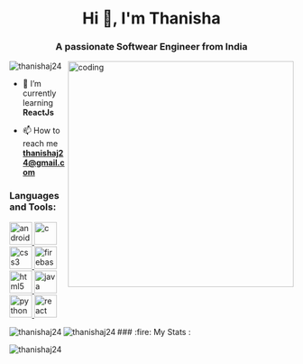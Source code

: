 <h1 align="center">Hi 👋, I'm Thanisha</h1>
<h3 align="center">A passionate Softwear Engineer from India</h3>

<img align="right" alt="coding" width="400" src="https://user-images.githubusercontent.com/74038190/248884004-af212da4-8588-4d7c-8400-16e56f2746a0.gif">

<p align="left"> <img src="https://komarev.com/ghpvc/?username=thanishaj24&label=Profile%20views&color=0e75b6&style=flat" alt="thanishaj24" /> </p>

- 🌱 I’m currently learning **ReactJs**

- 📫 How to reach me **thanishaj24@gmail.com**


<h3 align="left">Languages and Tools:</h3>
<p align="left"> <a href="https://developer.android.com" target="_blank" rel="noreferrer"> <img src="https://skillicons.dev/icons?i=android" alt="android" width="40" height="40"/> </a> <a href="https://www.cprogramming.com/" target="_blank" rel="noreferrer"> <img src="https://skillicons.dev/icons?i=c" alt="c" width="40" height="40"/> </a> <a href="https://www.w3schools.com/css/" target="_blank" rel="noreferrer"> <img src="https://skillicons.dev/icons?i=css" alt="css3" width="40" height="40"/> </a> <a href="https://firebase.google.com/" target="_blank" rel="noreferrer"> <img src="https://www.vectorlogo.zone/logos/firebase/firebase-icon.svg" alt="firebase" width="40" height="40"/> </a> <a href="https://www.w3.org/html/" target="_blank" rel="noreferrer"> <img src="https://skillicons.dev/icons?i=html" alt="html5" width="40" height="40"/> </a> <a href="https://www.java.com" target="_blank" rel="noreferrer"> <img src="https://skillicons.dev/icons?i=java" alt="java" width="40" height="40"/> </a> <a href="https://www.python.org" target="_blank" rel="noreferrer"> <img src="https://skillicons.dev/icons?i=python" alt="python" width="40" height="40"/> </a> <a href="https://reactjs.org/" target="_blank" rel="noreferrer"> <img src="https://skillicons.dev/icons?i=react" alt="react" width="40" height="40"/> </a> </p>


<p><img align="left" src="https://github-readme-stats.vercel.app/api/top-langs?username=thanishaj24&show_icons=true&locale=en&layout=compact" alt="thanishaj24" /></p>

<p><img align="left" src="https://github-readme-stats.vercel.app/api?username=thanishaj24&show_icons=true&locale=en" alt="thanishaj24" /></p>
### :fire: My Stats :
<p><img align="left" src="https://github-readme-streak-stats.herokuapp.com/?user=thanishaj24&" alt="thanishaj24" /></p>

